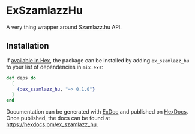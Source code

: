# ExSzamlazzHu

A very thing wrapper around Szamlazz.hu API.

## Installation

If [available in Hex](https://hex.pm/docs/publish), the package can be installed
by adding `ex_szamlazz_hu` to your list of dependencies in `mix.exs`:

```elixir
def deps do
  [
    {:ex_szamlazz_hu, "~> 0.1.0"}
  ]
end
```

Documentation can be generated with [ExDoc](https://github.com/elixir-lang/ex_doc)
and published on [HexDocs](https://hexdocs.pm). Once published, the docs can
be found at <https://hexdocs.pm/ex_szamlazz_hu>.
